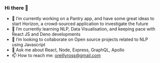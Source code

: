 ### Hi there 👋

- 🔭 I’m currently working on a Pantry app, and have some great ideas to start Horizon, a crowd-sourced application to investigate the future
- 🌱 I’m currently learning NLP, Data Visualisation, and keeping pace with React JS and Deno developments
- 👯 I’m looking to collaborate on Open source projects related to NLP using Javascript
- 💬 Ask me about React, Node, Express, GraphQL, Apollo  
- 📫 How to reach me: oreillyross@gmail.com

  

